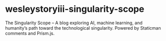 # wesleystoryiii-singularity-scope
The Singularity Scope – A blog exploring AI, machine learning, and humanity’s path toward the technological singularity. Powered by Staticman comments and Prism.js.
